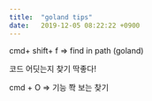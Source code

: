 ```yaml
---
title:  "goland tips"
date:   2019-12-05 08:22:22 +0900
---
```


cmd+ shift+ f => find in path (goland)

코드 어딧는지 찾기 딱좋다!

cmd + O => 기능 쫙 보는 찾기